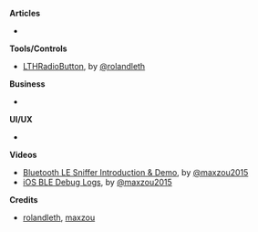 
**Articles**

*


**Tools/Controls**

* [LTHRadioButton](https://github.com/rolandleth/LTHRadioButton), by [@rolandleth](https://twitter.com/rolandleth)

**Business**

*

**UI/UX**

*

**Videos**

* [Bluetooth LE Sniffer Introduction & Demo](http://youtu.be/2-1Dy2KzqE4), by [@maxzou2015](https://twitter.com/maxzou2015)
* [iOS BLE Debug Logs](http://youtu.be/M_YEqFHM6Xs), by [@maxzou2015](https://twitter.com/maxzou2015)

**Credits**

* [rolandleth](https://github.com/rolandleth), [maxzou](https://github.com/zouchaoqun)
